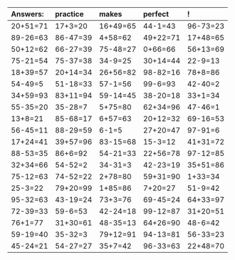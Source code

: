 | Answers: | practice | makes | perfect | ! |
| :--- | :--- | :--- | :--- | :--- |
| 20+51=71 | 17+3=20 | 16+49=65 | 44-1=43 | 96-73=23 | 
| 89-26=63 | 86-47=39 | 4+58=62 | 49+22=71 | 17+48=65 | 
| 50+12=62 | 66-27=39 | 75-48=27 | 0+66=66 | 56+13=69 | 
| 75-21=54 | 75-37=38 | 34-9=25 | 30+14=44 | 22-9=13 | 
| 18+39=57 | 20+14=34 | 26+56=82 | 98-82=16 | 78+8=86 | 
| 54-49=5 | 51-18=33 | 57-1=56 | 99-6=93 | 42-40=2 | 
| 34+59=93 | 83+11=94 | 59-14=45 | 38-20=18 | 33+1=34 | 
| 55-35=20 | 35-28=7 | 5+75=80 | 62+34=96 | 47-46=1 | 
| 13+8=21 | 85-68=17 | 6+57=63 | 20+12=32 | 69-16=53 | 
| 56-45=11 | 88-29=59 | 6-1=5 | 27+20=47 | 97-91=6 | 
| 17+24=41 | 39+57=96 | 83-15=68 | 15-3=12 | 41+31=72 | 
| 88-53=35 | 86+6=92 | 54-21=33 | 22+56=78 | 97-12=85 | 
| 32+34=66 | 54-52=2 | 34-31=3 | 42-23=19 | 35+51=86 | 
| 75-12=63 | 74-52=22 | 2+78=80 | 59+31=90 | 1+33=34 | 
| 25-3=22 | 79+20=99 | 1+85=86 | 7+20=27 | 51-9=42 | 
| 95-32=63 | 43-19=24 | 73+3=76 | 69-45=24 | 64+33=97 | 
| 72-39=33 | 59-6=53 | 42-24=18 | 99-12=87 | 31+20=51 | 
| 76+1=77 | 31+30=61 | 48-35=13 | 64+26=90 | 48-6=42 | 
| 59-19=40 | 35-32=3 | 79+12=91 | 94-13=81 | 56-33=23 | 
| 45-24=21 | 54-27=27 | 35+7=42 | 96-33=63 | 22+48=70 | 

